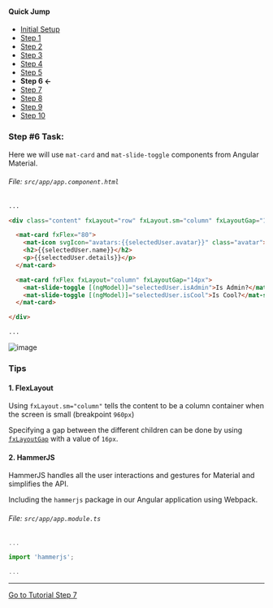 #### Quick Jump ####
* [Initial Setup](./INITIAL_SETUP.md)
* [Step 1](./STEP_1.md)
* [Step 2](./STEP_2.md)
* [Step 3](./STEP_3.md)
* [Step 4](./STEP_4.md)
* [Step 5](./STEP_5.md)
* **Step 6 <-**
* [Step 7](./STEP_7.md)
* [Step 8](./STEP_8.md)
* [Step 9](./STEP_9.md)
* [Step 10](./STEP_10.md)

### Step #6 Task:

Here we will use `mat-card` and `mat-slide-toggle` components from Angular Material.

###### File:  `src/app/app.component.html`

```html
...

<div class="content" fxLayout="row" fxLayout.sm="column" fxLayoutGap="16px">

  <mat-card fxFlex="80">
    <mat-icon svgIcon="avatars:{{selectedUser.avatar}}" class="avatar"></mat-icon>
    <h2>{{selectedUser.name}}</h2>
    <p>{{selectedUser.details}}</p>
  </mat-card>

  <mat-card fxFlex fxLayout="column" fxLayoutGap="14px">
    <mat-slide-toggle [(ngModel)]="selectedUser.isAdmin">Is Admin?</mat-slide-toggle>
    <mat-slide-toggle [(ngModel)]="selectedUser.isCool">Is Cool?</mat-slide-toggle>
  </mat-card>

</div>

...
```

![image](https://cloud.githubusercontent.com/assets/6004537/24765552/7d32dbf2-1ab5-11e7-886d-3eee6fa84ba6.png)


### Tips

#### 1. FlexLayout
Using `fxLayout.sm="column"` tells the content to be a column container when the screen is small (breakpoint `960px`)

Specifying a gap between the different children can be done by using 
[`fxLayoutGap`](https://github.com/angular/flex-layout/wiki/Declarative-API-Overview) with a value of `16px`.

#### 2. HammerJS

HammerJS handles all the user interactions and gestures for Material and simplifies the API.

Including the `hammerjs` package in our Angular application using Webpack.

###### File:  `src/app/app.module.ts`

```ts
...

import 'hammerjs';

...
```

----

[Go to Tutorial Step 7](./STEP_7.md)
